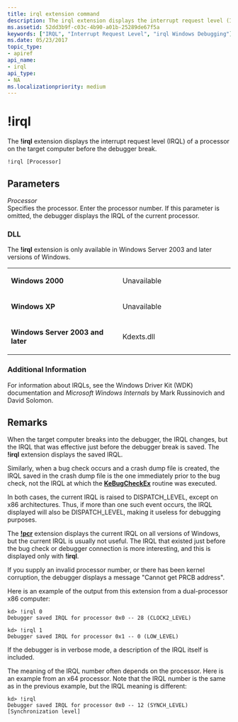 ```yaml
---
title: irql extension command
description: The irql extension displays the interrupt request level (IRQL) of a processor on the target computer before the debugger break.
ms.assetid: 52dd3b9f-c03c-4b90-a01b-25289de67f5a
keywords: ["IRQL", "Interrupt Request Level", "irql Windows Debugging"]
ms.date: 05/23/2017
topic_type:
- apiref
api_name:
- irql
api_type:
- NA
ms.localizationpriority: medium
---
```


# !irql


The **!irql** extension displays the interrupt request level (IRQL) of a processor on the target computer before the debugger break.

```dbgcmd
!irql [Processor] 
```

## <span id="ddk__irql_dbg"></span><span id="DDK__IRQL_DBG"></span>Parameters


<span id="_______Processor______"></span><span id="_______processor______"></span><span id="_______PROCESSOR______"></span> *Processor*   
Specifies the processor. Enter the processor number. If this parameter is omitted, the debugger displays the IRQL of the current processor.

### <span id="DLL"></span><span id="dll"></span>DLL

The **!irql** extension is only available in Windows Server 2003 and later versions of Windows.

<table>
<colgroup>
<col width="50%" />
<col width="50%" />
</colgroup>
<tbody>
<tr class="odd">
<td align="left"><p><strong>Windows 2000</strong></p></td>
<td align="left"><p>Unavailable</p></td>
</tr>
<tr class="even">
<td align="left"><p><strong>Windows XP</strong></p></td>
<td align="left"><p>Unavailable</p></td>
</tr>
<tr class="odd">
<td align="left"><p><strong>Windows Server 2003 and later</strong></p></td>
<td align="left"><p>Kdexts.dll</p></td>
</tr>
</tbody>
</table>

 

### <span id="Additional_Information"></span><span id="additional_information"></span><span id="ADDITIONAL_INFORMATION"></span>Additional Information

For information about IRQLs, see the Windows Driver Kit (WDK) documentation and *Microsoft Windows Internals* by Mark Russinovich and David Solomon.

Remarks
-------

When the target computer breaks into the debugger, the IRQL changes, but the IRQL that was effective just before the debugger break is saved. The **!irql** extension displays the saved IRQL.

Similarly, when a bug check occurs and a crash dump file is created, the IRQL saved in the crash dump file is the one immediately prior to the bug check, not the IRQL at which the [**KeBugCheckEx**](/windows-hardware/drivers/ddi/wdm/nf-wdm-kebugcheckex) routine was executed.

In both cases, the current IRQL is raised to DISPATCH\_LEVEL, except on x86 architectures. Thus, if more than one such event occurs, the IRQL displayed will also be DISPATCH\_LEVEL, making it useless for debugging purposes.

The [**!pcr**](-pcr.md) extension displays the current IRQL on all versions of Windows, but the current IRQL is usually not useful. The IRQL that existed just before the bug check or debugger connection is more interesting, and this is displayed only with **!irql**.

If you supply an invalid processor number, or there has been kernel corruption, the debugger displays a message "Cannot get PRCB address".

Here is an example of the output from this extension from a dual-processor x86 computer:

```dbgcmd
kd> !irql 0
Debugger saved IRQL for processor 0x0 -- 28 (CLOCK2_LEVEL)

kd> !irql 1
Debugger saved IRQL for processor 0x1 -- 0 (LOW_LEVEL)
```

If the debugger is in verbose mode, a description of the IRQL itself is included.

The meaning of the IRQL number often depends on the processor. Here is an example from an x64 processor. Note that the IRQL number is the same as in the previous example, but the IRQL meaning is different:

```dbgcmd
kd> !irql
Debugger saved IRQL for processor 0x0 -- 12 (SYNCH_LEVEL) [Synchronization level]
```

 

